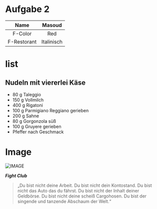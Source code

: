 # Aufgabe 2
| Name | Masoud  | 
| :---:   | :---: | 
| F-Color | Red   | 
| F-Restorant | Italinisch  | 

# list 
## Nudeln mit viererlei Käse
* 80 g Taleggio
* 150 g Vollmilch
* 400 g Rigatoni
* 100 g Parmigiano Reggiano gerieben
* 200 g Sahne
* 80 g Gorgonzola süß
* 100 g Gruyere gerieben
* Pfeffer nach Geschmack
# Image
![IMAGE](https://user-images.githubusercontent.com/120034439/214711595-16b690b9-3169-4283-a698-4eff11f4678f.png)


**_Fight Club_**


>„Du bist nicht deine Arbeit. Du bist nicht dein Kontostand. Du bist nicht das Auto das du fährst. Du bist nicht der Inhalt deiner Geldbörse. Du bist nicht deine scheiß Cargohosen. Du bist der singende und tanzende Abschaum der Welt.“


